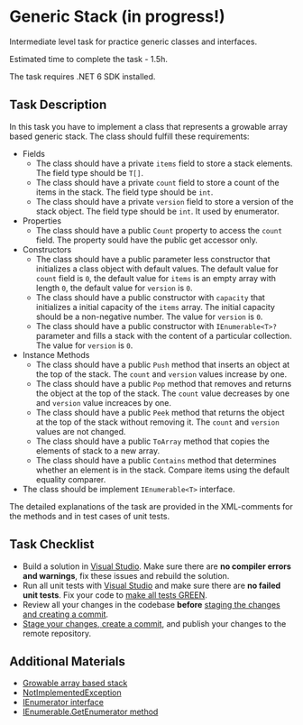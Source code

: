 # Generic Stack (in progress!)

Intermediate level task for practice generic classes and interfaces. 

Estimated time to complete the task - 1.5h.  

The task requires .NET 6 SDK installed.   

## Task Description

In this task you have to implement a class that represents a growable array based generic stack. The class should fulfill these requirements:
- Fields
    - The class should have a private `items` field to store a stack elements. The field type should be `T[]`.
    - The class should have a private `count` field to store a count of the items in the stack. The field type should be `int`.
    - The class should have a private  `version` field to store a version of the stack object. The field type should be `int`. It used by enumerator.
- Properties
    - The class should have a public `Count` property to access the `count` field. The property sould have the public get accessor only.
- Constructors
    - The class should have a public parameter less constructor that initializes a class object with default values. The default value for `count` field is `0`, the default value for `items` is an empty array with length `0`, the default value for `version` is `0`.
    - The class should have a public constructor with `capacity` that initializes a initial capacity of the `items` array. The initial capacity
should be a non-negative number. The value for `version` is `0`.
    - The class should have a public constructor with `IEnumerable<T>?` parameter and fills a stack with the content of a particular collection. The value for `version` is `0`.
- Instance Methods
    - The class should have a public `Push` method that inserts an object at the top of the stack. The `count` and `version` values increase by one.
    - The class should have a public `Pop` method that removes and returns the object at the top of the stack. The `count` value decreases by one and `version` value increaces by one.
    - The class should have a public `Peek` method that returns the object at the top of the stack without removing it. The `count` and `version` values are not changed.
    - The class should have a public `ToArray` method that copies the elements of stack to a new array.
    - The class should have a public `Contains` method that determines whether an element is in the stack. Compare items using the default equality comparer.
- The class should be implement `IEnumerable<T>` interface. 


The detailed explanations of the task are provided in the XML-comments for the methods and in test cases of unit tests.

## Task Checklist

* Build a solution in [Visual Studio](https://docs.microsoft.com/en-us/visualstudio/ide/building-and-cleaning-projects-and-solutions-in-visual-studio?view=vs-2019). Make sure there are **no compiler errors and warnings**, fix these issues and rebuild the solution. 
* Run all unit tests with [Visual Studio](https://docs.microsoft.com/en-us/visualstudio/test/run-unit-tests-with-test-explorer?view=vs-2019) and make sure there are **no failed unit tests**. Fix your code to [make all tests GREEN](https://stackoverflow.com/questions/276813/what-is-red-green-testing). 
* Review all your changes in the codebase **before** [staging the changes and creating a commit](https://docs.microsoft.com/en-us/azure/devops/repos/git/commits?view=azure-devops&tabs=visual-studio). 
* [Stage your changes, create a commit](https://docs.microsoft.com/en-us/azure/devops/repos/git/commits?view=azure-devops&tabs=visual-studio), and publish your changes to the remote repository. 


## Additional Materials

* [Growable array based stack](https://www.geeksforgeeks.org/growable-array-based-stack/) 
* [NotImplementedException ](https://docs.microsoft.com/en-us/dotnet/api/system.notimplementedexception?view=net-5.0#:~:text=The%20NotImplementedException%20exception%20indicates%20that,member%20invocation%20from%20your%20code.)
* [IEnumerator interface](https://docs.microsoft.com/en-us/dotnet/api/system.collections.ienumerator?view=net-5.0) 
* [IEnumerable<T>.GetEnumerator method ](https://docs.microsoft.com/en-us/dotnet/api/system.collections.generic.ienumerable-1.getenumerator?view=net-5.0)
